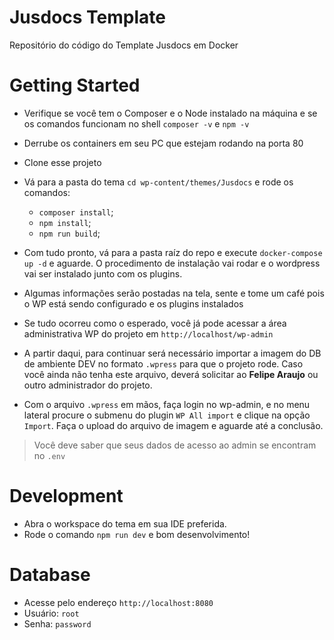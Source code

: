 # Jusdocs Template

Repositório do código do Template Jusdocs em Docker

# Getting Started

- Verifique se você tem o Composer e o Node instalado na máquina e se os comandos funcionam no shell `composer -v` e `npm -v`
- Derrube os containers em seu PC que estejam rodando na porta 80
- Clone esse projeto
- Vá para a pasta do tema `cd wp-content/themes/Jusdocs` e rode os comandos:
  - `composer install`;
  - `npm install`;
  - `npm run build`;
- Com tudo pronto, vá para a pasta raíz do repo e execute `docker-compose up -d` e aguarde. O procedimento de instalação vai rodar e o wordpress vai ser instalado junto com os plugins.
- Algumas informações serão postadas na tela, sente e tome um café pois o WP está sendo configurado e os plugins instalados
- Se tudo ocorreu como o esperado, você já pode acessar a área administrativa WP do projeto em `http://localhost/wp-admin`

- A partir daqui, para continuar será necessário importar a imagem do DB de ambiente DEV no formato `.wpress` para que o projeto rode. Caso você ainda não tenha este arquivo, deverá solicitar ao <b>Felipe Araujo</b> ou outro administrador do projeto.
- Com o arquivo `.wpress` em mãos, faça login no wp-admin, e no menu lateral procure o submenu do plugin `WP All import` e clique na opção `Import`. Faça o upload do arquivo de imagem e aguarde até a conclusão.

> Você deve saber que seus dados de acesso ao admin se encontram no `.env`

# Development

- Abra o workspace do tema em sua IDE preferida.
- Rode o comando `npm run dev` e bom desenvolvimento!

# Database

- Acesse pelo endereço `http://localhost:8080`
- Usuário: `root`
- Senha: `password`
